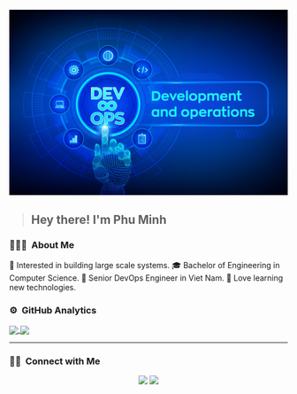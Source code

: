 ![Banner](https://github.com/phu-mai/phu-mai/blob/main/banner.png)
><h2>Hey there! I'm Phu Minh</h2>

### 👨🏻‍💻 &nbsp;About Me

🧐 Interested in building large scale systems.
🎓 Bachelor of Engineering in Computer Science.
💼 Senior DevOps Engineer in Viet Nam.
🌱 Love learning new technologies.

### ⚙️ &nbsp;GitHub Analytics

<a href="https://github.com/phu-mai">
  <img align="center" src="https://github-readme-stats.vercel.app/api/top-langs/?username=phu-mai&hide=html,css&theme=radical&layout=compact" />
</a>
<a href="https://github.com/phu-mai">
  <img align="center" src="https://github-readme-stats.vercel.app/api?username=phu-mai&count_private=true&theme=radical&hide=contribs&show_icons=true&hide_title=true" />
</a>

<hr>

### 🤝🏻 &nbsp;Connect with Me

<p align="center">
<a href="https://linkedin.com/in/m-phu"><img src="https://img.shields.io/badge/-Minh%20Phu-0077B5?style=flat&logo=Linkedin&logoColor=white"/></a>
<a href="mailto:phu.maiminh@gmail.com"><img src="https://img.shields.io/badge/-phu.maiminh@gmail.com-D14836?style=flat&logo=Gmail&logoColor=white"/></a>
</p>
